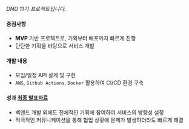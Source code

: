 _DND 11기 프로젝트입니다._


#### 중점사항

- **MVP** 기반 프로젝트로, 기획부터 배포까지 빠르게 진행
- 탄탄한 기획을 바탕으로 서비스 개발

#### 개발 내용

- 모임/일정 API 설계 및 구현
- `AWS`, `Github Actions`, `Docker` 활용하여 CI/CD 환경 구축

#### 성과 [최종 발표자료](https://drive.google.com/file/d/14nUic4F4TaSMmcHhEd4bzr1yrPMWBAzg/view?usp=sharing&#41)

- 백엔드 개발 외에도 전체적인 기획에 참여하여 서비스의 방향성 설정
- 적극적인 커뮤니케이션을 통해 협업 상황에 문제가 발생하더라도 빠르게 해결

[//]: # (#### 결과)
[//]: # (- 최종 발표자료 [Google Drive]&#40;https://drive.google.com/file/d/14nUic4F4TaSMmcHhEd4bzr1yrPMWBAzg/view?usp=sharing&#41;)

